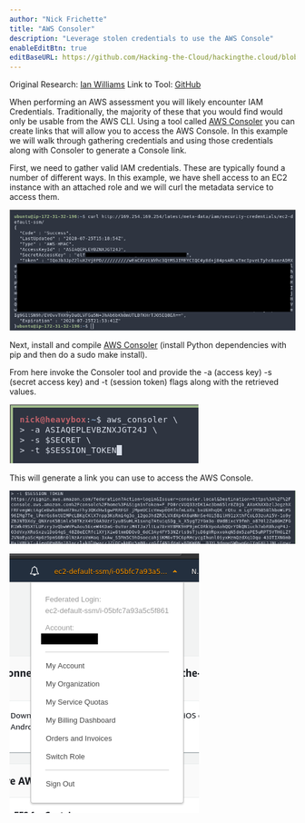 ```yaml
---
author: "Nick Frichette"
title: "AWS Consoler"
description: "Leverage stolen credentials to use the AWS Console"
enableEditBtn: true
editBaseURL: https://github.com/Hacking-the-Cloud/hackingthe.cloud/blob/master/content
---
```

Original Research: [Ian Williams](https://blog.netspi.com/gaining-aws-console-access-via-api-keys/)
Link to Tool: [GitHub](https://github.com/NetSPI/aws_consoler)

When performing an AWS assessment you will likely encounter IAM Credentials. Traditionally, the majority of these that you would find would only be usable from the AWS CLI. Using a tool called [AWS Consoler](https://github.com/NetSPI/aws_consoler) you can create links that will allow you to access the AWS Console. In this example we will walk through gathering credentials and using those credentials along with Consoler to generate a Console link.

First, we need to gather valid IAM credentials. These are typically found a number of different ways. In this example, we have shell access to an EC2 instance with an attached role and we will curl the metadata service to access them.

![Stolen Credentials](/images/aws/persistence/aws_consoler/stolen_credentials.png)

Next, install and compile [AWS Consoler](https://github.com/NetSPI/aws_consoler) (install Python dependencies with pip and then do a sudo make install).

From here invoke the Consoler tool and provide the -a (access key) -s (secret access key) and -t (session token) flags along with the retrieved values.

![Command](/images/aws/persistence/aws_consoler/command.png)

This will generate a link you can use to access the AWS Console.

![link](/images/aws/persistence/aws_consoler/link.png)

![proof](/images/aws/persistence/aws_consoler/proof.png)
